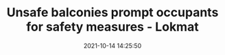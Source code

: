---
"title": "Unsafe balconies prompt occupants for safety measures - Lokmat"
"date": "2021-10-14 14:25:50"
"feed_name": "GOOGLENEWSCONSTRUCTION"
"feed_website": "https://news.google.com/search?q=construction%2Bincident&hl=en-US&gl=US&ceid=US:en"
"feed_rss": "https://news.google.com/rss/search?q=construction%2Bincident&hl=en-US&gl=US&ceid=US:en"
"link": "https://english.lokmat.com/aurangabad/unsafe-balconies-prompt-occupants-for-safety-measures/"
"source": "{'href': 'https://english.lokmat.com', 'title': 'Lokmat'}"
"file": "_posts/2021-1-1-f450d5daf933225d4828eca52c9952d60a618ff1.md"
"accident": "0"
"drilling": "0"
"dead": "0"
"injured": "0"
"arrested": "0"
"place": "unknown place"
"where": "unknown site"
"causes": "unknown"
"place_uri": "unknown place"
---